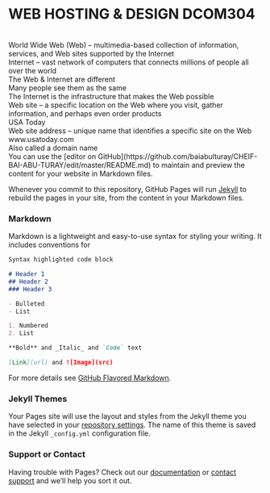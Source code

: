 
<h1>WEB HOSTING & DESIGN DCOM304</h1>
<br>
World Wide Web (Web) – multimedia-based collection of information, services, and Web sites supported by the Internet
<br>
Internet – vast network of computers that connects millions of people all over the world
<br>
The Web & Internet are different
<br>
Many people see them as the same
<br>
The Internet is the infrastructure that makes the Web possible
<br>
Web site – a specific location on the Web where you visit, gather information, and perhaps even order products
<br>
USA Today
<br>
Web site address – unique name that identifies a specific site on the Web
<br>
www.usatoday.com
<br>
Also called a domain name
<br>
You can use the [editor on GitHub](https://github.com/baiabulturay/CHEIF-BAI-ABU-TURAY/edit/master/README.md) to maintain and preview the content for your website in Markdown files.

Whenever you commit to this repository, GitHub Pages will run [Jekyll](https://jekyllrb.com/) to rebuild the pages in your site, from the content in your Markdown files.

### Markdown

Markdown is a lightweight and easy-to-use syntax for styling your writing. It includes conventions for

```markdown
Syntax highlighted code block

# Header 1
## Header 2
### Header 3

- Bulleted
- List

1. Numbered
2. List

**Bold** and _Italic_ and `Code` text

[Link](url) and ![Image](src)
```

For more details see [GitHub Flavored Markdown](https://guides.github.com/features/mastering-markdown/).

### Jekyll Themes

Your Pages site will use the layout and styles from the Jekyll theme you have selected in your [repository settings](https://github.com/baiabulturay/CHEIF-BAI-ABU-TURAY/settings). The name of this theme is saved in the Jekyll `_config.yml` configuration file.

### Support or Contact

Having trouble with Pages? Check out our [documentation](https://help.github.com/categories/github-pages-basics/) or [contact support](https://github.com/contact) and we’ll help you sort it out.
